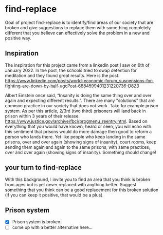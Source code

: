 # find-replace
 Goal of project find-replace is to identify/find areas of our society that are broken and give suggestions to replace them with something completely different that you believe can effectively solve the problem in a new and positive way. 
 
 ## Inspiration
 The inspiration for this project came from a linkedin post I saw on 6th of January 2022.  In the post, the schools tried to swap detention for meditation and they found great results. Here is the post. https://www.linkedin.com/posts/world-economic-forum_suspensions-for-fighting-are-down-by-half-ugcPost-6884599401231220736-D8Z3
 
Albert Einstein once said, “Insanity is doing the same thing over and over again and expecting different results.”. There are many "solutions" that are common practice in our society that does not work. Take for example prison system. As per this article, 2/3rd (two third) prisoners will land back in prison within 3 years of their release. https://www.justice.gov/archive/fbci/progmenu_reentry.html. Based on everything that you would have known, heard or seen, you will echo with this sentiment that prisons would do more damage then good to reform a person who lands there. Yet like people who keep landing in the same prisons, over and over again (showing signs of insanity), court rooms, keep sending them again and again to the same prisons, with same practices, over and over again (showing signs of insanity). Something should change!

## your turn to find-replace
With this background, I invite you to find an area that you think is broken from ages but is yet never replaced with anything better. Suggest something that you think can be a good replacement for this broken solution (if you can keep it positive, that would be a plus). 


## Prison system
- [X] Prison system is broken.
- [ ] come up with a better alternative here...
